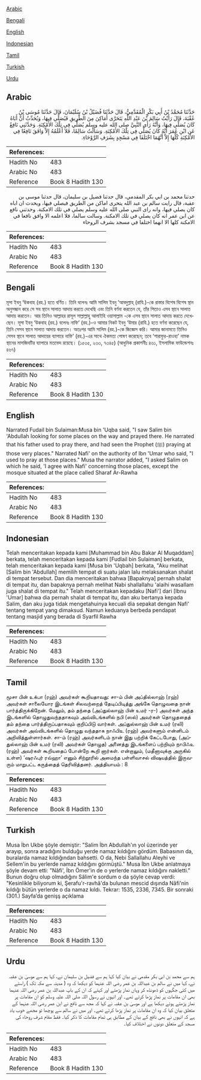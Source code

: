 [Arabic](#arabic)

[Bengali](#bengali)

[English](#english)

[Indonesian](#indonesian)

[Tamil](#tamil)

[Turkish](#turkish)

[Urdu](#urdu)

## Arabic


<div dir="rtl" lang="ar" style={{fontSize:'larger',backgroundColor:'#f8f9fa',padding:20}}>
حَدَّثَنَا مُحَمَّدُ بْنُ أَبِي بَكْرٍ الْمُقَدَّمِيُّ، قَالَ حَدَّثَنَا فُضَيْلُ بْنُ سُلَيْمَانَ، قَالَ حَدَّثَنَا مُوسَى بْنُ عُقْبَةَ، قَالَ رَأَيْتُ سَالِمَ بْنَ عَبْدِ اللَّهِ يَتَحَرَّى أَمَاكِنَ مِنَ الطَّرِيقِ فَيُصَلِّي فِيهَا، وَيُحَدِّثُ أَنَّ أَبَاهُ كَانَ يُصَلِّي فِيهَا، وَأَنَّهُ رَأَى النَّبِيَّ صلى الله عليه وسلم يُصَلِّي فِي تِلْكَ الأَمْكِنَةِ‏.‏ وَحَدَّثَنِي نَافِعٌ عَنِ ابْنِ عُمَرَ أَنَّهُ كَانَ يُصَلِّي فِي تِلْكَ الأَمْكِنَةِ‏.‏ وَسَأَلْتُ سَالِمًا، فَلاَ أَعْلَمُهُ إِلاَّ وَافَقَ نَافِعًا فِي الأَمْكِنَةِ كُلِّهَا إِلاَّ أَنَّهُمَا اخْتَلَفَا فِي مَسْجِدٍ بِشَرَفِ الرَّوْحَاءِ‏.‏
</div>
<div style={{backgroundColor:'#f8f9fa',padding:20, marginBottom: 10}}><table> <thead> <tr> <th>References:</th> <th></th> </tr> </thead> <tbody><tr><td>Hadith No</td><td>483</td></tr><tr><td>Arabic No</td><td>483</td></tr><tr><td>Reference</td><td>Book 8 Hadith 130</td></tr></tbody></table></div>


<div dir="rtl" lang="ar" style={{fontSize:'larger',backgroundColor:'#f8f9fa',padding:20}}>
حدثنا محمد بن ابي بكر المقدمي، قال حدثنا فضيل بن سليمان، قال حدثنا موسى بن عقبة، قال رايت سالم بن عبد الله يتحرى اماكن من الطريق فيصلي فيها، ويحدث ان اباه كان يصلي فيها، وانه راى النبي صلى الله عليه وسلم يصلي في تلك الامكنة. وحدثني نافع عن ابن عمر انه كان يصلي في تلك الامكنة. وسالت سالما، فلا اعلمه الا وافق نافعا في الامكنة كلها الا انهما اختلفا في مسجد بشرف الروحاء
</div>
<div style={{backgroundColor:'#f8f9fa',padding:20, marginBottom: 10}}><table> <thead> <tr> <th>References:</th> <th></th> </tr> </thead> <tbody><tr><td>Hadith No</td><td>483</td></tr><tr><td>Arabic No</td><td>483</td></tr><tr><td>Reference</td><td>Book 8 Hadith 130</td></tr></tbody></table></div>

## Bengali


<div dir="ltr" lang="bn" style={{fontSize:'larger',backgroundColor:'#f8f9fa',padding:20}}>
মূসা ইবনু ‘উকবাহ (রহ.) হতে বর্ণিত। তিনি বলেনঃ আমি সালিম ইবনু ‘আবদুল্লাহ্ (রাযি.)-কে রাস্তার বিশেষ বিশেষ স্থান অনুসন্ধান করে সে সব স্থানে সালাত আদায় করতে দেখেছি এবং তিনি বর্ণনা করতেন যে, তাঁর পিতাও এসব স্থানে সালাত আদায় করতেন। আর তিনিও আল্লাহর রাসূল সাল্লাল্লাহু আলাইহি ওয়াসাল্লাম -কে এসব স্থানে সালাত আদায় করতে দেখেছেন। মূসা ইবনু ‘উকবাহ (রহ.) বলেনঃ নাফি‘ (রহ.)-ও আমার নিকট ইবনু ‘উমার (রাযি.) হতে বর্ণনা করেছেন যে, তিনি সেসব স্থানে সালাত আদায় করতেন। অতঃপর আমি সালিম (রহ.)-কে জিজ্ঞেস করি। আমার জানামতে তিনিও সেসব স্থানে সালাত আদায়ের ব্যাপারে নাফি’ (রহ.)-এর সাথে ঐকমত্য পোষণ করেছেন; তবে ‘শারাফুর-রাওহা’ নামক স্থানের মাসজিদটির ব্যাপারে মতভেদ রয়েছে। (১৫৩৫, ২৩৩, ৭৩৪৫) (আধুনিক প্রকাশনীঃ ৪৬১, ইসলামিক ফাউন্ডেশনঃ ৪৬৭)
</div>
<div style={{backgroundColor:'#f8f9fa',padding:20, marginBottom: 10}}><table> <thead> <tr> <th>References:</th> <th></th> </tr> </thead> <tbody><tr><td>Hadith No</td><td>483</td></tr><tr><td>Arabic No</td><td>483</td></tr><tr><td>Reference</td><td>Book 8 Hadith 130</td></tr></tbody></table></div>

## English


<div dir="ltr" lang="en" style={{fontSize:'larger',backgroundColor:'#f8f9fa',padding:20}}>
Narrated Fudail bin Sulaiman:Musa bin 'Uqba said, "I saw Salim bin 'Abdullah looking for some places on the way and prayed there. He narrated that his father used to pray there, and had seen the Prophet (ﷺ) praying at those very places." Narrated Nafi' on the authority of Ibn 'Umar who said, "I used to pray at those places." Musa the narrator added, "I asked Salim on which he said, 'I agree with Nafi' concerning those places, except the mosque situated at the place called Sharaf Ar-Rawha
</div>
<div style={{backgroundColor:'#f8f9fa',padding:20, marginBottom: 10}}><table> <thead> <tr> <th>References:</th> <th></th> </tr> </thead> <tbody><tr><td>Hadith No</td><td>483</td></tr><tr><td>Arabic No</td><td>483</td></tr><tr><td>Reference</td><td>Book 8 Hadith 130</td></tr></tbody></table></div>

## Indonesian


<div dir="ltr" lang="id" style={{fontSize:'larger',backgroundColor:'#f8f9fa',padding:20}}>
Telah menceritakan kepada kami [Muhammad bin Abu Bakar Al Muqaddam] berkata, telah menceritakan kepada kami [Fudlail bin Sulaiman] berkata, telah menceritakan kepada kami [Musa bin 'Uqbah] berkata, "Aku melihat [Salim bin 'Abdullah] memilih tempat di suatu jalan lalu melaksanakan shalat di tempat tersebut. Dan dia menceritakan bahwa [Bapaknya] pernah shalat di tempat itu, dan bapaknya pernah melihat Nabi shallallahu 'alaihi wasallam juga shalat di tempat itu." Telah menceritakan kepadaku [Nafi'] dari [Ibnu 'Umar] bahwa dia pernah shalat di tempat itu, dan aku bertanya kepada Salim, dan aku juga tidak mengetahuinya kecuali dia sepakat dengan Nafi' tentang tempat yang dimaksud. Namun keduanya berbeda pendapat tentang masjid yang berada di Syarfil Rawha
</div>
<div style={{backgroundColor:'#f8f9fa',padding:20, marginBottom: 10}}><table> <thead> <tr> <th>References:</th> <th></th> </tr> </thead> <tbody><tr><td>Hadith No</td><td>483</td></tr><tr><td>Arabic No</td><td>483</td></tr><tr><td>Reference</td><td>Book 8 Hadith 130</td></tr></tbody></table></div>

## Tamil


<div dir="ltr" lang="ta" style={{fontSize:'larger',backgroundColor:'#f8f9fa',padding:20}}>
மூசா பின் உக்பா (ரஹ்) அவர்கள் கூறியதாவது: சா-ம் பின் அப்தில்லாஹ் (ரஹ்) அவர்கள் சாலையோர இடங்கள் சிலவற்றைத் தேடிப்பிடித்து அங்கே தொழுவதை நான் பார்த்திருக்கிறேன். மேலும், தம் தந்தை (அப்துல்லாஹ் பின் உமர் -ர-) அவர்கள் அந்த இடங்களில் தொழுதுவந்ததாகவும் அவ்விடங்களில் நபி (ஸல்) அவர்கள் தொழுததைத் தம் தந்தை பார்த்திருப்பதாகவும் குறிப்பிடு வார்கள். அப்துல்லாஹ் பின் உமர் (ரலி) அவர்கள் அவ்விடங்களில் தொழுது வந்ததாக நாஃபிஉ (ரஹ்) அவர்களும் என்னிடம் அறிவித்துள்ளார்கள். சா-ம் (ரஹ்) அவர்களிடம் நான் இது பற்றிக் கேட்டபோது, (அப்துல்லாஹ் பின் உமர் (ரலி) அவர்கள் தொழுத) அனைத்து இடங்களைப் பற்றியும் நாபிஃஉ (ரஹ்) அவர்கள் கூறியதைப் போன்றே கூறி னார்கள். என்றாலும், (மதீனாவுக்கு அருகில் உள்ள) ‘ஷரஃபுர் ரவ்ஹா’ எனும் சிற்றூரில் அமைந்த பள்ளிவாசல் விஷயத்தில் இருவரும் மாறுபட்ட கருத்தைத் தெரிவித்தனர். அத்தியாயம் : 8
</div>
<div style={{backgroundColor:'#f8f9fa',padding:20, marginBottom: 10}}><table> <thead> <tr> <th>References:</th> <th></th> </tr> </thead> <tbody><tr><td>Hadith No</td><td>483</td></tr><tr><td>Arabic No</td><td>483</td></tr><tr><td>Reference</td><td>Book 8 Hadith 130</td></tr></tbody></table></div>

## Turkish


<div dir="ltr" lang="tr" style={{fontSize:'larger',backgroundColor:'#f8f9fa',padding:20}}>
Musa İbn Ukbe şöyle demiştir: "Salim İbn Abdullah'ın yol üzerinde yer arayıp, sonra aradığını bulduğu yerde namaz kıldığını gördüm. Babasının da, buralarda namaz kıldığından bahsetti. O da, Nebi Sallallahu Aleyhi ve Sellem'in bu yerlerde namaz kıldığını görmüştü." Musa İbn Ukbe anlatmaya şöyle devam etti: "Nâfi', İbn Ömer'in de o yerlerde namaz kıldığını nakletti." Bunun doğru olup olmadığını Sâlim'e sordum o da şöyle cevap verdi: "Kesinlikle biliyorum ki, Şerafu'r-ravhâ'da bulunan mescid dışında Nâfi'nin kıldığı bütün yerlerde o da namaz kıldı. Tekrar: 1535, 2336, 7345. Bir sonraki (301.) Sayfa’da genişş açıklama
</div>
<div style={{backgroundColor:'#f8f9fa',padding:20, marginBottom: 10}}><table> <thead> <tr> <th>References:</th> <th></th> </tr> </thead> <tbody><tr><td>Hadith No</td><td>483</td></tr><tr><td>Arabic No</td><td>483</td></tr><tr><td>Reference</td><td>Book 8 Hadith 130</td></tr></tbody></table></div>

## Urdu


<div dir="rtl" lang="ur" style={{fontSize:'larger',backgroundColor:'#f8f9fa',padding:20}}>
ہم سے محمد بن ابی بکر مقدمی نے بیان کیا کہا ہم سے فضیل بن سلیمان نے، کہا ہم سے موسیٰ بن عقبہ نے، کہا میں نے سالم بن عبداللہ بن عمر رضی اللہ عنہما کو دیکھا کہ وہ ( مدینہ سے مکہ تک ) راستے میں کئی جگہوں کو ڈھونڈھ کر وہاں نماز پڑھتے اور کہتے کہ ان کے باپ عبداللہ بن عمر رضی اللہ عنہما بھی ان مقامات پر نماز پڑھا کرتے تھے۔ اور انہوں نے رسول اللہ صلی اللہ علیہ وسلم کو ان مقامات پر نماز پڑھتے ہوئے دیکھا ہے اور موسیٰ بن عقبہ نے کہا کہ مجھ سے نافع نے ابن عمر رضی اللہ عنہما کے متعلق بیان کیا کہ وہ ان مقامات پر نماز پڑھا کرتے تھے۔ اور میں نے سالم سے پوچھا تو مجھے خوب یاد ہے کہ انہوں نے بھی نافع کے بیان کے مطابق ہی تمام مقامات کا ذکر کیا۔ فقط مقام شرف روحاء کی مسجد کے متعلق دونوں نے اختلاف کیا۔
</div>
<div style={{backgroundColor:'#f8f9fa',padding:20, marginBottom: 10}}><table> <thead> <tr> <th>References:</th> <th></th> </tr> </thead> <tbody><tr><td>Hadith No</td><td>483</td></tr><tr><td>Arabic No</td><td>483</td></tr><tr><td>Reference</td><td>Book 8 Hadith 130</td></tr></tbody></table></div>